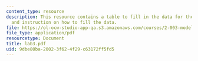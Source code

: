 ```yaml
---
content_type: resource
description: This resource contains a table to fill in the data for the lab session
  and instruction on how to fill the data.
file: https://ol-ocw-studio-app-qa.s3.amazonaws.com/courses/2-003-modeling-dynamics-and-control-i-spring-2005/9dbe80ba20023f624f29c63172ff5fd5_lab3.pdf
file_type: application/pdf
resourcetype: Document
title: lab3.pdf
uid: 9dbe80ba-2002-3f62-4f29-c63172ff5fd5
---
```

